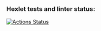 ### Hexlet tests and linter status:
[![Actions Status](https://github.com/RossJeanCarter/frontend-project-11/workflows/hexlet-check/badge.svg)](https://github.com/RossJeanCarter/frontend-project-11/actions)
